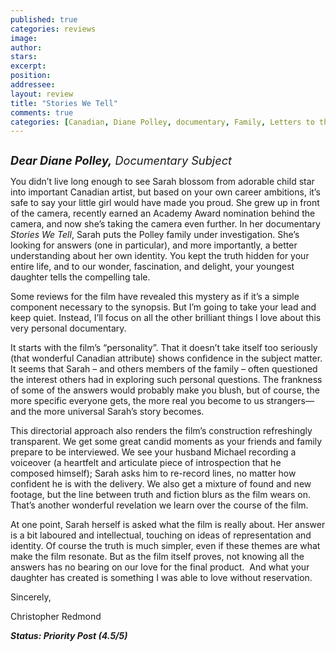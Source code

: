 ```yaml
---
published: true
categories: reviews
image:
author: 
stars: 
excerpt: 
position: 
addressee: 
layout: review
title: "Stories We Tell"
comments: true
categories: [Canadian, Diane Polley, documentary, Family, Letters to the Dead, NFB, ONF, personal, Sarah POlley, Stories We Tell, Uncategorized]
---
```

<div><p><span class="full-image-block ssNonEditable"><span><a href="/letters/2012/11/7/stories-we-tell.html"><img src="http://static.squarespace.com/static/5005f6bcc4aa41161b33e89e/5329cf1fe4b07c068ebf74de/5329cf1fe4b07c068ebf7703/1352306329038/Stories%20We%20Tell2.jpg" alt="" /></a></span></span></p>
<p><em style="font-size:130%;"><strong>Dear Diane Polley,</strong> Documentary Subject</em></p>
<p>You didn&rsquo;t live long enough to see Sarah blossom from adorable child star into important Canadian artist, but based on your own career ambitions, it&rsquo;s safe to say your little girl would have made you proud. She grew up in front of the camera, recently earned an Academy Award nomination behind the camera, and now she&rsquo;s taking the camera even further. In her documentary <em>Stories We Tell</em>, Sarah puts the Polley family under investigation. She&rsquo;s looking for answers (one in particular), and more importantly, a better understanding about her own identity. You kept the truth hidden for your entire life, and to our wonder, fascination, and delight, your youngest daughter tells the compelling tale.</p>
<p>Some reviews for the film have revealed this mystery as if it&rsquo;s a simple component necessary to the synopsis. But I&rsquo;m going to take your lead and keep quiet. Instead, I&rsquo;ll focus on all the other brilliant things I love about this very personal documentary.</p>
<p>It starts with the film&rsquo;s &ldquo;personality&rdquo;. That it doesn&rsquo;t take itself too seriously (that wonderful Canadian attribute) shows confidence in the subject matter. It seems that Sarah &ndash; and others members of the family &ndash; often questioned the interest others had in exploring such personal questions. The frankness of some of the answers would probably make you blush, but of course, the more specific everyone gets, the more real you become to us strangers&mdash;and the more universal Sarah&rsquo;s story becomes.</p>
<p>This directorial approach also renders the film&rsquo;s construction refreshingly transparent. We get some great candid moments as your friends and family prepare to be interviewed. We see your husband Michael recording a voiceover (a heartfelt and articulate piece of introspection that he composed himself); Sarah asks him to re-record lines, no matter how confident he is with the delivery. We also get a mixture of found and new footage, but the line between truth and fiction blurs as the film wears on.&nbsp; That&rsquo;s another wonderful revelation we learn over the course of the film.</p>
<p>At one point, Sarah herself is asked what the film is really about. Her answer is a bit laboured and intellectual, touching on ideas of representation and identity. Of course the truth is much simpler, even if these themes are what make the film resonate. But as the film itself proves, not knowing all the answers has no bearing on our love for the final product. &nbsp;And what your daughter has created is something I was able to love without reservation.</p>
<p>Sincerely,</p>
<p>Christopher Redmond</p>
<p><strong><em>Status: Priority Post (4.5/5) </em></strong></p></div>
